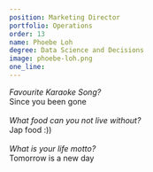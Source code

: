 ```yaml
---
position: Marketing Director
portfolio: Operations
order: 13
name: Phoebe Loh
degree: Data Science and Decisions
image: phoebe-loh.png
one_line:
---
```

*Favourite Karaoke Song?*
<br>
Since you been gone
<br><br>
*What food can you not live without?*
<br>
Jap food :))
<br><br>
*What is your life motto?*
<br>
Tomorrow is a new day